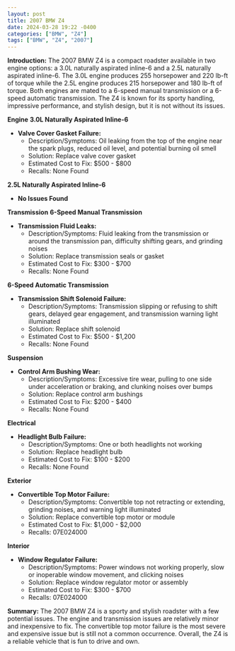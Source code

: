 ```yaml
---
layout: post
title: 2007 BMW Z4
date: 2024-03-28 19:22 -0400
categories: ["BMW", "Z4"]
tags: ["BMW", "Z4", "2007"]
---
```

**Introduction:**
The 2007 BMW Z4 is a compact roadster available in two engine options: a 3.0L naturally aspirated inline-6 and a 2.5L naturally aspirated inline-6. The 3.0L engine produces 255 horsepower and 220 lb-ft of torque while the 2.5L engine produces 215 horsepower and 180 lb-ft of torque. Both engines are mated to a 6-speed manual transmission or a 6-speed automatic transmission. The Z4 is known for its sporty handling, impressive performance, and stylish design, but it is not without its issues.

**Engine**
**3.0L Naturally Aspirated Inline-6**
- **Valve Cover Gasket Failure:**
    - Description/Symptoms: Oil leaking from the top of the engine near the spark plugs, reduced oil level, and potential burning oil smell
    - Solution: Replace valve cover gasket
    - Estimated Cost to Fix: $500 - $800
    - Recalls: None Found

**2.5L Naturally Aspirated Inline-6**
- **No Issues Found**

**Transmission**
**6-Speed Manual Transmission**
- **Transmission Fluid Leaks:**
    - Description/Symptoms: Fluid leaking from the transmission or around the transmission pan, difficulty shifting gears, and grinding noises
    - Solution: Replace transmission seals or gasket
    - Estimated Cost to Fix: $300 - $700
    - Recalls: None Found

**6-Speed Automatic Transmission**
- **Transmission Shift Solenoid Failure:**
    - Description/Symptoms: Transmission slipping or refusing to shift gears, delayed gear engagement, and transmission warning light illuminated
    - Solution: Replace shift solenoid
    - Estimated Cost to Fix: $500 - $1,200
    - Recalls: None Found

**Suspension**
- **Control Arm Bushing Wear:**
    - Description/Symptoms: Excessive tire wear, pulling to one side under acceleration or braking, and clunking noises over bumps
    - Solution: Replace control arm bushings
    - Estimated Cost to Fix: $200 - $400
    - Recalls: None Found

**Electrical**
- **Headlight Bulb Failure:**
    - Description/Symptoms: One or both headlights not working
    - Solution: Replace headlight bulb
    - Estimated Cost to Fix: $100 - $200
    - Recalls: None Found

**Exterior**
- **Convertible Top Motor Failure:**
    - Description/Symptoms: Convertible top not retracting or extending, grinding noises, and warning light illuminated
    - Solution: Replace convertible top motor or module
    - Estimated Cost to Fix: $1,000 - $2,000
    - Recalls: 07E024000

**Interior**
- **Window Regulator Failure:**
    - Description/Symptoms: Power windows not working properly, slow or inoperable window movement, and clicking noises
    - Solution: Replace window regulator motor or assembly
    - Estimated Cost to Fix: $300 - $700
    - Recalls: 07E024000

**Summary:**
The 2007 BMW Z4 is a sporty and stylish roadster with a few potential issues. The engine and transmission issues are relatively minor and inexpensive to fix. The convertible top motor failure is the most severe and expensive issue but is still not a common occurrence. Overall, the Z4 is a reliable vehicle that is fun to drive and own.
